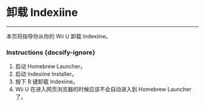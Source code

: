 # 卸载 Indexiine
---
本页将指导你从你的 Wii U 卸载 Indexiine。

### Instructions {docsify-ignore}

1. 启动 Homebrew Launcher。
1. 启动 Indexiine Installer。
1. 按下 B 键卸载 Indexiine。
1. Wii U 在进入网页浏览器的时候应该不会自动进入到 Homebrew Launcher 了。
